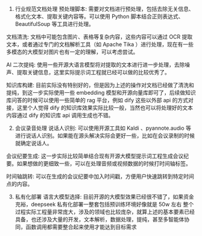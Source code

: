 1. 行业规范文档处理
预处理脚本: 需要对文档进行预处理，包括去除无关信息、格式化文本、提取关键内容等。可以使用 Python 脚本结合正则表达式、BeautifulSoup 等工具进行处理。

文档清洗: 文档中可能包含图片、表格等复杂内容，这些内容可以通过 OCR 提取文本，或者通过专门的文档解析工具（如 Apache Tika ）进行处理，现在有一些多模态的大模型对图片也有一定的理解，可以考虑尝试。

AI 二次提纯: 使用一些开源大语言模型将对提取的文本进行进一步处理，去除噪声、提取关键信息，这里实际提示词工程就已经可以做的比较优秀了。

知识库构建: 目前实际没有特别好的，但是因为上述的操作对文档已经做了清洗和提纯，到这一步实际使用一些 embedding 模型和开源向量库即可了，后续做知识库问答的时候可以使用一些简单的 rag 平台，例如 dify 这些以外部 api 的方式对接，这里个人觉得 dify 的知识库效果实际比较一般，当然也可以将处理好的文本内容通过 dify 的知识库 api 调用生成也不错。

2. 会议录音处理
说话人识别: 可以使用开源工具如 Kaldi 、pyannote.audio 等进行说话人识别。如果能在源头解决实际会更好一些，比如在会议录制的时候就确定说话人。

会议纪要生成: 这一步实际比较简单结合现有开源大模型提示词工程生成会议纪要。如果想做的更细致一些，可以在处理音频或视频数据的时候打时间轴标签。

时间轴跳转: 可以在生成的会议纪要中加入时间戳，方便用户快速跳转到特定时间点的内容。

3. 私有化部署
语言大模型选择: 目前开源的大模型效果已经很不错了，如果资金充裕，deepseek 私有化部署一整套包括预训练环境好像就是 50w 左右
整个过程实际工程量非常庞大，涉及的领域也比较庞杂，就算上述的基本要素已经具备，也还涉及大量的开发，文本解析，数据处理，提纯，甚至多智能体协同，函数调用都需要整合起来使用才能达到目标需求